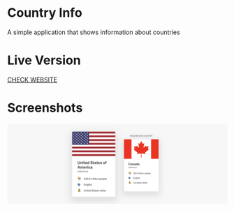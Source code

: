# Country Info

A simple application that shows information about countries

# Live Version

[CHECK WEBSITE](https://jeevakalaiselvam.github.io/javascript-country-info/)

# Screenshots

![Screenshot](screens/screen1.png)
